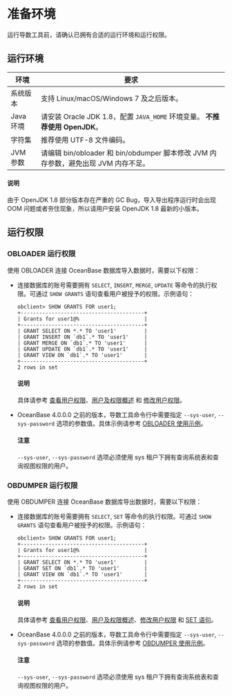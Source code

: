 # 准备环境

运行导数工具前，请确认已拥有合适的运行环境和运行权限。

## 运行环境



| **环境**  |                            **要求**                            |
|---------|--------------------------------------------------------------|
| 系统版本    | 支持 Linux/macOS/Windows 7 及之后版本。                              |
| Java 环境 | 请安装 Oracle JDK 1.8，配置 `JAVA_HOME` 环境变量。 **不推荐使用 OpenJDK**。 |
| 字符集     | 推荐使用 UTF-8 文件编码。                                             |
| JVM 参数  | 请编辑 bin/obloader 和 bin/obdumper 脚本修改 JVM 内存参数，避免出现 JVM 内存不足。                |

  <main id="notice" type='explain'>
    <h4>说明</h4>
    <p>由于 OpenJDK 1.8 部分版本存在严重的 GC Bug，导入导出程序运行时会出现 OOM 问题或者夯住现象，所以请用户安装 OpenJDK 1.8 最新的小版本。</p>
  </main>

## 运行权限

### OBLOADER 运行权限

使用 OBLOADER 连接 OceanBase 数据库导入数据时，需要以下权限：

* 连接数据库的账号需要拥有 `SELECT`, `INSERT`, `MERGE`, `UPDATE` 等命令的执行权限。可通过 `SHOW GRANTS` 语句查看用户被授予的权限。示例语句：

  ```shell
  obclient> SHOW GRANTS FOR user1;
  +----------------------------------------+
  | Grants for user1@%                     |
  +----------------------------------------+
  | GRANT SELECT ON *.* TO 'user1'         |
  | GRANT INSERT ON `db1`.* TO 'user1'     |
  | GRANT MERGE ON `db1`.* TO 'user1'      |
  | GRANT UPDATE ON `db1`.* TO 'user1'     |
  | GRANT VIEW ON `db1`.* TO 'user1'       |
  +----------------------------------------+
  2 rows in set
  ```

    <main id="notice" type='explain'>
    <h4>说明</h4>
    <p>具体请参考 <a href="https://www.oceanbase.com/docs/enterprise-oceanbase-database-cn-10000000000368683">查看用户权限</a>、<a href="https://www.oceanbase.com/docs/enterprise-oceanbase-database-cn-10000000000887411">用户及权限概述</a> 和 <a href="https://www.oceanbase.com/docs/enterprise-oceanbase-database-cn-10000000000887419">修改用户权限</a>。</p>
  </main>
  

* OceanBase 4.0.0.0 之前的版本，导数工具命令行中需要指定 `--sys-user`, `--sys-password` 选项的参数值。具体示例请参考 [OBLOADER 使用示例](../5.OBLOADER/5.obloader-scenarios.md)。


  <main id="notice" type='notice'>
    <h4>注意</h4>
    <p><code>--sys-user</code>, <code>--sys-password</code> 选项必须使用 sys 租户下拥有查询系统表和查询视图权限的用户。</p>
  </main>

### OBDUMPER 运行权限

使用 OBDUMPER 连接 OceanBase 数据库导出数据时，需要以下权限：

* 连接数据库的账号需要拥有 `SELECT`, `SET` 等命令的执行权限。可通过 `SHOW GRANTS` 语句查看用户被授予的权限。示例语句：

  ```shell
  obclient> SHOW GRANTS FOR user1;
  +----------------------------------------+
  | Grants for user1@%                     |
  +----------------------------------------+
  | GRANT SELECT ON *.* TO 'user1'         |
  | GRANT SET ON `db1`.* TO 'user1'        |
  | GRANT VIEW ON `db1`.* TO 'user1'       |
  +----------------------------------------+
  2 rows in set
  ```

    <main id="notice" type='explain'>
    <h4>说明</h4>
    <p>具体请参考 <a href="https://www.oceanbase.com/docs/enterprise-oceanbase-database-cn-10000000000368683#%E7%9B%B8%E5%85%B3%E9%98%85%E8%AF%BB">查看用户权限</a>、<a href="https://www.oceanbase.com/docs/enterprise-oceanbase-database-cn-10000000000887411">用户及权限概述</a>、<a href="https://www.oceanbase.com/docs/enterprise-oceanbase-database-cn-10000000000887419">修改用户权限</a> 和 <a href="https://www.oceanbase.com/docs/enterprise-oceanbase-database-cn-10000000000885025">SET 语句</a>。</p>
  </main>
  

* OceanBase 4.0.0.0 之前的版本，导数工具命令行中需要指定 `--sys-user`, `--sys-password` 选项的参数值。具体示例请参考 [OBDUMPER 使用示例](../6.OBDUMPER/5.obdumper-scenarios.md)。

  <main id="notice" type='notice'>
    <h4>注意</h4>
    <p><code>--sys-user</code>, <code>--sys-password</code> 选项必须使用 sys 租户下拥有查询系统表和查询视图权限的用户。</p>
  </main>